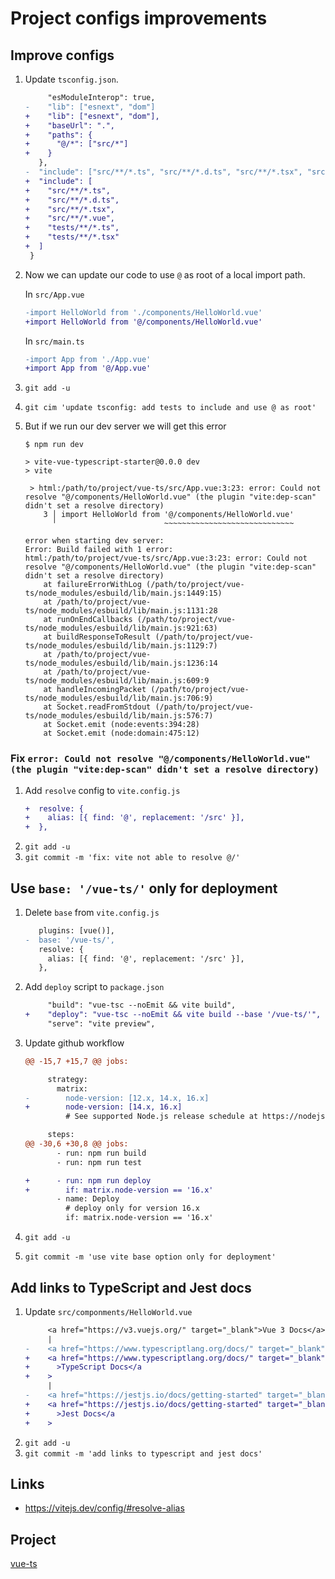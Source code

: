 # Project configs improvements

## Improve configs

1. Update `tsconfig.json`.
    ```diff
         "esModuleInterop": true,
    -    "lib": ["esnext", "dom"]
    +    "lib": ["esnext", "dom"],
    +    "baseUrl": ".",
    +    "paths": {
    +      "@/*": ["src/*"]
    +    }
       },
    -  "include": ["src/**/*.ts", "src/**/*.d.ts", "src/**/*.tsx", "src/**/*.vue"]
    +  "include": [
    +    "src/**/*.ts",
    +    "src/**/*.d.ts",
    +    "src/**/*.tsx",
    +    "src/**/*.vue",
    +    "tests/**/*.ts",
    +    "tests/**/*.tsx"
    +  ]
     }
    ```
1. Now we can update our code to use `@` as root of a local import path.

    In `src/App.vue`

    ```diff
    -import HelloWorld from './components/HelloWorld.vue'
    +import HelloWorld from '@/components/HelloWorld.vue'
    ```

    In `src/main.ts`

    ```diff
    -import App from './App.vue'
    +import App from '@/App.vue'
    ```

1. `git add -u`
1. `git cim 'update tsconfig: add tests to include and use @ as root'`
1. But if we run our dev server we will get this error

    ```console
    $ npm run dev

    > vite-vue-typescript-starter@0.0.0 dev
    > vite

     > html:/path/to/project/vue-ts/src/App.vue:3:23: error: Could not resolve "@/components/HelloWorld.vue" (the plugin "vite:dep-scan" didn't set a resolve directory)
        3 │ import HelloWorld from '@/components/HelloWorld.vue'
          ╵                        ~~~~~~~~~~~~~~~~~~~~~~~~~~~~~

    error when starting dev server:
    Error: Build failed with 1 error:
    html:/path/to/project/vue-ts/src/App.vue:3:23: error: Could not resolve "@/components/HelloWorld.vue" (the plugin "vite:dep-scan" didn't set a resolve directory)
        at failureErrorWithLog (/path/to/project/vue-ts/node_modules/esbuild/lib/main.js:1449:15)
        at /path/to/project/vue-ts/node_modules/esbuild/lib/main.js:1131:28
        at runOnEndCallbacks (/path/to/project/vue-ts/node_modules/esbuild/lib/main.js:921:63)
        at buildResponseToResult (/path/to/project/vue-ts/node_modules/esbuild/lib/main.js:1129:7)
        at /path/to/project/vue-ts/node_modules/esbuild/lib/main.js:1236:14
        at /path/to/project/vue-ts/node_modules/esbuild/lib/main.js:609:9
        at handleIncomingPacket (/path/to/project/vue-ts/node_modules/esbuild/lib/main.js:706:9)
        at Socket.readFromStdout (/path/to/project/vue-ts/node_modules/esbuild/lib/main.js:576:7)
        at Socket.emit (node:events:394:28)
        at Socket.emit (node:domain:475:12)
    ```

### Fix `error: Could not resolve "@/components/HelloWorld.vue" (the plugin "vite:dep-scan" didn't set a resolve directory)`

1. Add `resolve` config to `vite.config.js`
    ```diff
    +  resolve: {
    +    alias: [{ find: '@', replacement: '/src' }],
    +  },
    ```
1. `git add -u`
1. `git commit -m 'fix: vite not able to resolve @/'`

## Use `base: '/vue-ts/'` only for deployment

1. Delete `base` from `vite.config.js`
    ```diff
       plugins: [vue()],
    -  base: '/vue-ts/',
       resolve: {
         alias: [{ find: '@', replacement: '/src' }],
       },
    ```
1. Add `deploy` script to `package.json`
    ```diff
         "build": "vue-tsc --noEmit && vite build",
    +    "deploy": "vue-tsc --noEmit && vite build --base '/vue-ts/'",
         "serve": "vite preview",
    ```
1. Update github workflow

    ```diff
    @@ -15,7 +15,7 @@ jobs:

         strategy:
           matrix:
    -        node-version: [12.x, 14.x, 16.x]
    +        node-version: [14.x, 16.x]
             # See supported Node.js release schedule at https://nodejs.org/en/about/releases/

         steps:
    @@ -30,6 +30,8 @@ jobs:
           - run: npm run build
           - run: npm run test

    +      - run: npm run deploy
    +        if: matrix.node-version == '16.x'
           - name: Deploy
             # deploy only for version 16.x
             if: matrix.node-version == '16.x'
    ```

1. `git add -u`
1. `git commit -m 'use vite base option only for deployment'`

## Add links to TypeScript and Jest docs

1. Update `src/componments/HelloWorld.vue`
    ```diff
         <a href="https://v3.vuejs.org/" target="_blank">Vue 3 Docs</a>
         |
    -    <a href="https://www.typescriptlang.org/docs/" target="_blank">TypeScript Docs</a>
    +    <a href="https://www.typescriptlang.org/docs/" target="_blank"
    +      >TypeScript Docs</a
    +    >
         |
    -    <a href="https://jestjs.io/docs/getting-started" target="_blank">Jest Docs</a>
    +    <a href="https://jestjs.io/docs/getting-started" target="_blank"
    +      >Jest Docs</a
    +    >
    ```
1. `git add -u`
1. `git commit -m 'add links to typescript and jest docs'`

## Links

-   https://vitejs.dev/config/#resolve-alias

## Project

[vue-ts](https://github.com/imomaliev/vue-ts)
